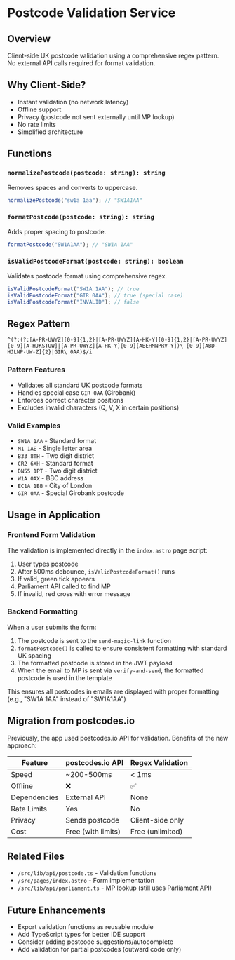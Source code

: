 # Postcode Validation Service

## Overview

Client-side UK postcode validation using a comprehensive regex pattern. No external API calls required for format validation.

## Why Client-Side?

- Instant validation (no network latency)
- Offline support
- Privacy (postcode not sent externally until MP lookup)
- No rate limits
- Simplified architecture

## Functions

### `normalizePostcode(postcode: string): string`

Removes spaces and converts to uppercase.

```typescript
normalizePostcode("sw1a 1aa"); // "SW1A1AA"
```

### `formatPostcode(postcode: string): string`

Adds proper spacing to postcode.

```typescript
formatPostcode("SW1A1AA"); // "SW1A 1AA"
```

### `isValidPostcodeFormat(postcode: string): boolean`

Validates postcode format using comprehensive regex.

```typescript
isValidPostcodeFormat("SW1A 1AA"); // true
isValidPostcodeFormat("GIR 0AA"); // true (special case)
isValidPostcodeFormat("INVALID"); // false
```

## Regex Pattern

```regex
^(?:(?:[A-PR-UWYZ][0-9]{1,2}|[A-PR-UWYZ][A-HK-Y][0-9]{1,2}|[A-PR-UWYZ][0-9][A-HJKSTUW]|[A-PR-UWYZ][A-HK-Y][0-9][ABEHMNPRV-Y])\ [0-9][ABD-HJLNP-UW-Z]{2}|GIR\ 0AA)$/i
```

### Pattern Features

- Validates all standard UK postcode formats
- Handles special case `GIR 0AA` (Girobank)
- Enforces correct character positions
- Excludes invalid characters (Q, V, X in certain positions)

### Valid Examples

- `SW1A 1AA` - Standard format
- `M1 1AE` - Single letter area
- `B33 8TH` - Two digit district
- `CR2 6XH` - Standard format
- `DN55 1PT` - Two digit district
- `W1A 0AX` - BBC address
- `EC1A 1BB` - City of London
- `GIR 0AA` - Special Girobank postcode

## Usage in Application

### Frontend Form Validation

The validation is implemented directly in the `index.astro` page script:

1. User types postcode
2. After 500ms debounce, `isValidPostcodeFormat()` runs
3. If valid, green tick appears
4. Parliament API called to find MP
5. If invalid, red cross with error message

### Backend Formatting

When a user submits the form:

1. The postcode is sent to the `send-magic-link` function
2. `formatPostcode()` is called to ensure consistent formatting with standard UK spacing
3. The formatted postcode is stored in the JWT payload
4. When the email to MP is sent via `verify-and-send`, the formatted postcode is used in the template

This ensures all postcodes in emails are displayed with proper formatting (e.g., "SW1A 1AA" instead of "SW1A1AA")

## Migration from postcodes.io

Previously, the app used postcodes.io API for validation. Benefits of the new approach:

| Feature      | postcodes.io API   | Regex Validation |
| ------------ | ------------------ | ---------------- |
| Speed        | ~200-500ms         | < 1ms            |
| Offline      | ❌                 | ✅               |
| Dependencies | External API       | None             |
| Rate Limits  | Yes                | No               |
| Privacy      | Sends postcode     | Client-side only |
| Cost         | Free (with limits) | Free (unlimited) |

## Related Files

- `/src/lib/api/postcode.ts` - Validation functions
- `/src/pages/index.astro` - Form implementation
- `/src/lib/api/parliament.ts` - MP lookup (still uses Parliament API)

## Future Enhancements

- Export validation functions as reusable module
- Add TypeScript types for better IDE support
- Consider adding postcode suggestions/autocomplete
- Add validation for partial postcodes (outward code only)
